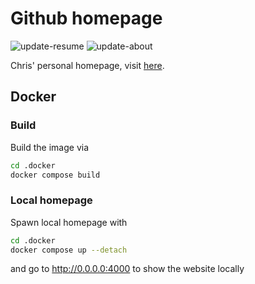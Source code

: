 # Github homepage

![update-resume](https://github.com/cschindlbeck/cschindlbeck.github.io/actions/workflows/update-resume.yml/badge.svg)
![update-about](https://github.com/cschindlbeck/cschindlbeck.github.io/actions/workflows/update-about.yml/badge.svg)

Chris' personal homepage, visit [here](https://cschindlbeck.github.io/). 

## Docker

### Build

Build the image via

```sh
cd .docker
docker compose build
```

### Local homepage

Spawn local homepage with

```sh
cd .docker
docker compose up --detach
```

and go to http://0.0.0.0:4000 to show the website locally

